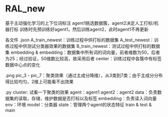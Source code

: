 # RAL_new
基于主动强化学习的上下位词标注
agent1挑选数据簇，agent2决定人工打标/机器打标
训练时先预训练好agent1，然后训练agent2，此时agent1不再更新

各文件
.json
A_train_newest：训练过程中供打标的数据集
A_test_newest：训练过程中供测试分类器效果的数据集
B_train_newest：测试过程中供打标的数据集
embedding & embedding：数据集中所有词的词向量，前者维数为50，后者为25；经过验证，50维数比较高，故采用后者
center：训练过程中各簇中有标签数据中心点的变化

.png
pic_3 - pic_7：聚类效果（通过主成分降维），从3类到7类；由于主成分分布得比较均匀，2维上可能看不出效果

.py
cluster: 试看一下聚类的效果
agent：agent1  agent2：agent2
data：负责数据集的读取，存储，维护数据是否打标以及标签
embedding：负责读入词向量
env：环境 
model：分类器
state：管理两个agent的状态特征
train & test & main
